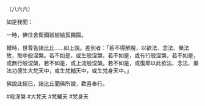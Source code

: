 （八六六）

如是我聞：

一時，佛住舍衛國祇樹給孤獨園。

爾時，世尊告諸比丘……如上說。差別者：「若不得解脫，以欲法、念法、樂法故，取中般涅槃。若不如是，或生般涅槃，若不如是，或有行般涅槃，若不如是，或無行般涅槃，若不如是，或上流般涅槃。若不如是，或復即以此欲法、念法、樂法功德生大梵天中，或生梵輔天中，或生梵身天中。」

佛說此經已，諸比丘聞佛所說，歡喜奉行。



#般涅槃
#大梵天
#梵輔天
#梵身天
